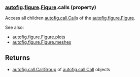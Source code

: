 ### [autofig](autofig.md).[figure](autofig.figure.md).[Figure](autofig.figure.Figure.md).calls (property)




Access all children [autofig.call.Call](autofig.call.Call.md)s of the [autofig.figure.Figure](autofig.figure.Figure.md).

See also:

* [autofig.figure.Figure.plots](autofig.figure.Figure.plots.md)
* [autofig.figure.Figure.meshes](autofig.figure.Figure.meshes.md)

Returns
-----------
* [autofig.call.CallGroup](autofig.call.CallGroup.md) of [autofig.call.Call](autofig.call.Call.md) objects

